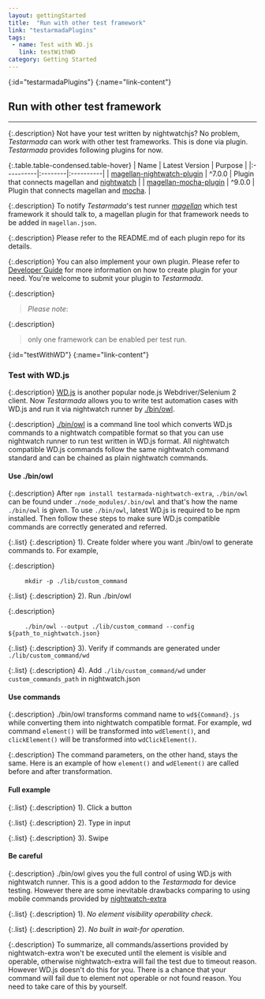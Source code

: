 ```yaml
---
layout: gettingStarted
title:  "Run with other test framework"
link: "testarmadaPlugins"
tags: 
 - name: Test with WD.js
   link: testWithWD
category: Getting Started
---
```


{:id="testarmadaPlugins"}
{:name="link-content"}
## Run with other test framework
---

{:.description}
Not have your test written by nightwatchjs? No problem, _Testarmada_ can work with other test frameworks. This is done via plugin. _Testarmada_ provides following plugins for now.

{:.table.table-condensed.table-hover}
| Name | Latest Version | Purpose |
|:----------|:--------|:----------|
| [magellan-nightwatch-plugin](https://github.com/TestArmada/magellan-nightwatch-plugin) | ^7.0.0 | Plugin that connects magellan and [nightwatch](http://nightwatchjs.org/) |
| [magellan-mocha-plugin](https://github.com/TestArmada/magellan-mocha-plugin) | ^9.0.0 | Plugin that connects magellan and [mocha](https://mochajs.org/). |

{:.description}
To notify _Testarmada_'s test runner _[magellan](https://github.com/TestArmada/magellan)_ which test framework it should talk to, a magellan plugin for that framework needs to be added in `magellan.json`.

<code data-gist-id="38099f892a51d1eb34bad4efc710b82b" data-gist-line="1,48-49"></code>

{:.description}
Please refer to the README.md of each plugin repo for its details. 

{:.description}
You can also implement your own plugin. Please refer to [Developer Guide]() for more information on how to create plugin for your need. You're welcome to submit your plugin to _Testarmada_.


{:.description}
> _Please note_: 

{:.description}
> only one framework can be enabled per test run.

{:id="testWithWD"}
{:name="link-content"}
### Test with WD.js

{:.description}
[WD.js](https://github.com/admc/wd/) is another popular node.js Webdriver/Selenium 2 client. Now _Testarmada_ allows you to write test automation cases with WD.js and run it via nightwatch runner by [./bin/owl](https://github.com/TestArmada/nightwatch-extra/#binowl).

{:.description}
[./bin/owl](https://github.com/TestArmada/nightwatch-extra/#binowl) is a command line tool which converts WD.js commands to a nightwatch compatible format so that you can use nightwatch runner to run test written in WD.js format. All nightwatch compatible WD.js commands follow the same nightwatch command standard and can be chained as plain nightwatch commands.

#### Use ./bin/owl

{:.description}
After `npm install testarmada-nightwatch-extra`, `./bin/owl` can be found under `./node_modules/.bin/owl` and that's how the name `./bin/owl` is given. To use `./bin/owl`, latest WD.js is required to be npm installed. Then follow these steps to make sure WD.js compatible commands are correctly generated and referred.

{:.list}
{:.description}
1). Create folder where you want ./bin/owl to generate commands to. For example, 

{:.description}
<pre>
    <code class="code-wrap bash">mkdir -p ./lib/custom_command</code>
</pre>

{:.list}
{:.description}
2). Run ./bin/owl 

{:.description}
<pre>
    <code class="code-wrap bash">./bin/owl --output ./lib/custom_command --config ${path_to_nightwatch.json}</code>
</pre>

{:.list}
{:.description}
3). Verify if commands are generated under `./lib/custom_command/wd`

{:.list}
{:.description}
4). Add `./lib/custom_command/wd` under `custom_commands_path` in nightwatch.json

#### Use commands

{:.description}
./bin/owl transforms command name to `wd${Command}.js` while converting them into nightwatch compatible format. For example, wd command `element()` will be transformed into `wdElement()`, and `clickElement()` will be transformed into `wdClickElement()`. 

{:.description}
The command parameters, on the other hand, stays the same. Here is an example of how `element()` and `wdElement()` are called before and after transformation.

<code data-gist-id="32ec439ebcb945cc9ee4e332e4e30740"></code>

#### Full example

{:.list}
{:.description}
1). Click a button

<code data-gist-id="cd4269407fffd5fd19a67e8928e0c7e0"></code>

{:.list}
{:.description}
2). Type in input

<code data-gist-id="0ff344184909366aeae645456857cd31"></code>

{:.list}
{:.description}
3). Swipe

<code data-gist-id="37b44cdb5377457fe14f24ae05e2e094"></code>

#### Be careful

{:.description}
./bin/owl gives you the full control of using WD.js with nightwatch runner. This is a good addon to the _Testarmada_ for device testing. However there are some inevitable drawbacks comparing to using mobile commands provided by [nightwatch-extra](https://github.com/TestArmada/nightwatch-extra)

{:.list}
{:.description}
1). _No element visibility operability check_. 

{:.list}
{:.description}
2). _No built in wait-for operation_.

{:.description}
To summarize, all commands/assertions provided by nightwatch-extra won't be executed until the element is visible and operable, otherwise nightwatch-extra will fail the test due to timeout reason. However WD.js doesn't do this for you. There is a chance that your command will fail due to element not operable or not found reason. You need to take care of this by yourself.


